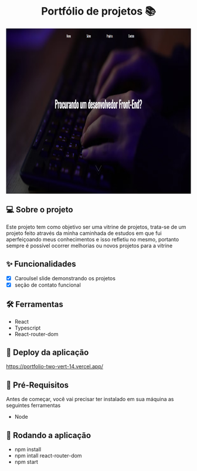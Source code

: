 <h1 align="center">Portfólio de projetos 📚</h1>

<img align="center" height="450" width="1500" src="https://github.com/davisantanan/Portfolio/blob/master/src/assets/home.PNG" alt="Banner">


## 💻 Sobre o projeto
Este projeto tem como objetivo ser uma vitrine de projetos, trata-se de um projeto feito através da minha caminhada de estudos em que fui aperfeiçoando meus conhecimentos e isso refletiu no mesmo, portanto sempre é possível ocorrer melhorias ou novos projetos para a vitrine 

## ✨ Funcionalidades

- [x] Caroulsel slide demonstrando os projetos
- [x] seção de contato funcional

## 🛠 Ferramentas

- React
- Typescript
- React-router-dom

## 🚀 Deploy da aplicação 

https://portfolio-two-vert-14.vercel.app/

## 🚨 Pré-Requisitos
Antes de começar, você vai precisar ter instalado em sua máquina as seguintes ferramentas
- Node

## 🎲 Rodando a aplicação

- npm install
- npm intall react-router-dom
- npm start






